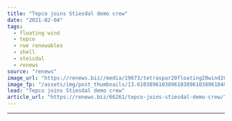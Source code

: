 ```yaml
---
title: "Tepco joins Stiesdal demo crew"
date: "2021-02-04"
tags: 
  - floating wind
  - tepco
  - rwe renewables
  - shell
  - steisdal
  - renews
source: "renews"
image_url: "https://renews.biz//media/19673/tetraspar20floating20wind20foundation20credit20innogy2028129.jpg?mode=crop&width=770&heightratio=0.6103896103896103896103896104&slimmage=true"
image_fp: "/assets/img/post_thumbnails/13.6103896103896103896103896104&slimmage=true"
lead: "Tepco joins Stiesdal demo crew"
article_url: "https://renews.biz/66261/tepco-joins-stiesdal-demo-crew/"
---
```


---
